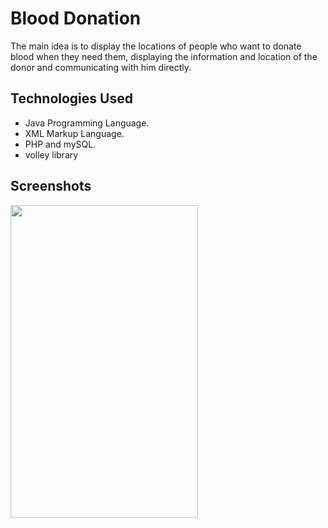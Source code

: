 # Blood Donation

The main idea is to display the locations of people who want to donate blood when they need them, displaying the information and location of the donor and communicating with him directly.  

## Technologies Used

* Java Programming Language.
* XML Markup Language.
* PHP and mySQL.
* volley library 

## Screenshots

<a href="url"><img src="https://mrkzgulfup.com/uploads/16232304445641.jpg" height="500" width="300" ></a>

